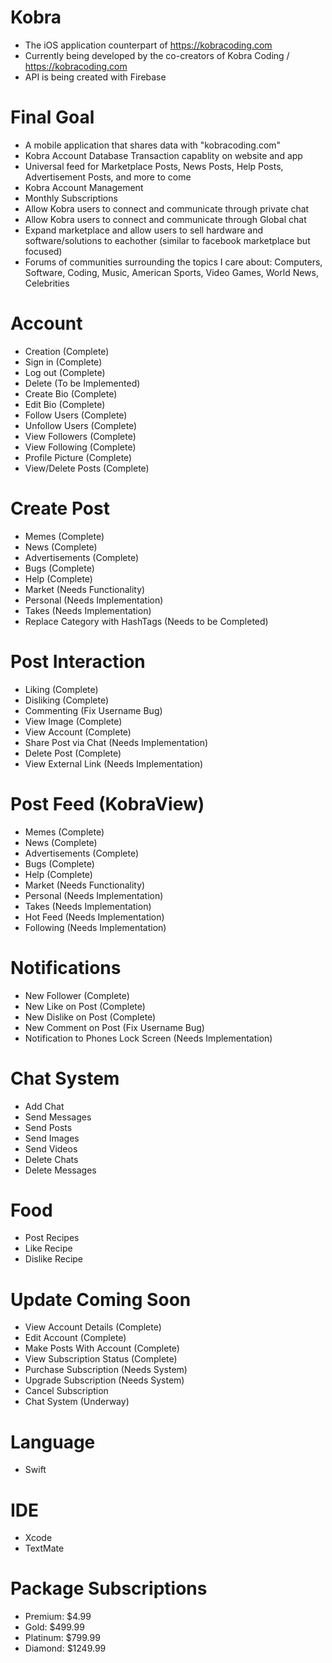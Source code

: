 # Kobra

- The iOS application counterpart of https://kobracoding.com
- Currently being developed by the co-creators of Kobra Coding / https://kobracoding.com
- API is being created with Firebase

# Final Goal

- A mobile application that shares data with "kobracoding.com"
- Kobra Account Database Transaction capablity on website and app
- Universal feed for Marketplace Posts, News Posts, Help Posts, Advertisement Posts, and more to come
- Kobra Account Management
- Monthly Subscriptions
- Allow Kobra users to connect and communicate through private chat
- Allow Kobra users to connect and communicate through Global chat
- Expand marketplace and allow users to sell hardware and software/solutions to eachother (similar to facebook marketplace but focused)
- Forums of communities surrounding the topics I care about: Computers, Software, Coding, Music, American Sports, Video Games, World News, Celebrities


# Account

- Creation (Complete)
- Sign in (Complete)
- Log out (Complete)
- Delete (To be Implemented)
- Create Bio (Complete)
- Edit Bio (Complete)
- Follow Users (Complete)
- Unfollow Users (Complete)
- View Followers (Complete)
- View Following (Complete)
- Profile Picture (Complete)
- View/Delete Posts (Complete)

# Create Post

- Memes (Complete)
- News (Complete)
- Advertisements (Complete)
- Bugs (Complete)
- Help (Complete)
- Market (Needs Functionality)
- Personal (Needs Implementation)
- Takes (Needs Implementation)
- Replace Category with HashTags (Needs to be Completed)
        
# Post Interaction

- Liking (Complete)
- Disliking (Complete)
- Commenting (Fix Username Bug)
- View Image (Complete)
- View Account (Complete)
- Share Post via Chat (Needs Implementation)
- Delete Post (Complete)
- View External Link (Needs Implementation)
        
# Post Feed (KobraView)

- Memes (Complete)
- News (Complete)
- Advertisements (Complete)
- Bugs (Complete)
- Help (Complete)
- Market (Needs Functionality)
- Personal (Needs Implementation)
- Takes (Needs Implementation) 
- Hot Feed (Needs Implementation)
- Following (Needs Implementation)
        
# Notifications

- New Follower (Complete)
- New Like on Post (Complete)
- New Dislike on Post (Complete)
- New Comment on Post (Fix Username Bug)
- Notification to Phones Lock Screen (Needs Implementation)
    
# Chat System 

- Add Chat
- Send Messages
- Send Posts
- Send Images
- Send Videos
- Delete Chats
- Delete Messages

# Food

- Post Recipes
- Like Recipe
- Dislike Recipe

# Update Coming Soon

- View Account Details (Complete)
- Edit Account (Complete)
- Make Posts With Account (Complete)
- View Subscription Status (Complete)
- Purchase Subscription (Needs System)
- Upgrade Subscription (Needs System)
- Cancel Subscription
- Chat System (Underway)

# Language

- Swift

# IDE

- Xcode
- TextMate

# Package Subscriptions
- Premium: $4.99
- Gold: $499.99
- Platinum: $799.99
- Diamond: $1249.99
